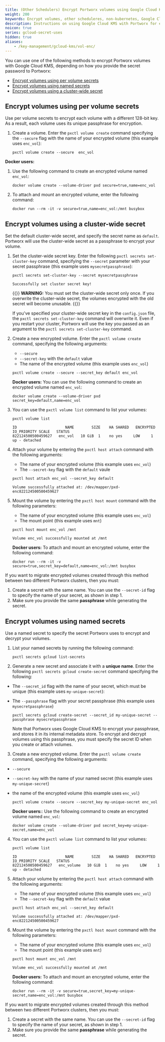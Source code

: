 ```yaml
---
title: (Other Schedulers) Encrypt Portworx volumes using Google Cloud KMS
weight: 200
keywords: Encrypt volumes, other scheduleres, non-kubernetes, Google Cloud KMS, Key Management Service, gcloud, Volume Encryption
description: Instructions on using Google Cloud KMS with Portworx for encrypting Portworx Volumes
noicon: true
series: gcloud-secret-uses
hidden: true
aliases:
    - /key-management/gcloud-kms/vol-enc/
---
```

You can use one of the following methods to encrypt Portworx volumes with Google Cloud KMS, depending on how you provide the secret password to Portworx:

- [Encrypt volumes using per volume secrets](#encrypt-volumes-using-per-volume-secrets)
- [Encrypt volumes using named secrets](#encrypt-volumes-using-named-secrets)
- [Encrypt volumes using a cluster-wide secret](#encrypt-volumes-using-a-cluster-wide-secret)

## Encrypt volumes using per volume secrets

Use per volume secrets to encrypt each volume with a different 128-bit key. As a result, each volume uses its unique passphrase for encryption.

1. Create a volume. Enter the `pxctl volume create` command specifying the `--secure` flag with the name of your encrypted volume (this example uses `enc_vol`):

    ```text
    pxctl volume create --secure  enc_vol
    ```

<!-- We should also add the commands that attach and mount a volume. I'm not sure if the user should pass `--secret_id` argument. -->

**Docker users:**

1. Use the following command to create an encrypted volume named `enc_vol`:

    ```text
    docker volume create --volume-driver pxd secure=true,name=enc_vol
    ```

2. To attach and mount an encrypted volume, enter the following command:

    ```text
    docker run --rm -it -v secure=true,name=enc_vol:/mnt busybox
    ```

## Encrypt volumes using a cluster-wide secret

Set the default cluster-wide secret, and specify the secret name as `default`. Portworx will use the cluster-wide secret as a passphrase to encrypt your volume.

1. Set the cluster-wide secret key. Enter the following `pxctl secrets set-cluster-key` command, specifying the `--secret` parameter with your secret passphrase (this example uses `mysecretpassphrase`):

    ```text
    pxctl secrets set-cluster-key --secret mysecretpassphrase
    ```

    ```output
    Successfully set cluster secret key!
    ```
    {{<info>}}
**WARNING:** You must set the cluster-wide secret only once. If you overwrite the cluster-wide secret, the volumes encrypted with the old secret will become unusable.
    {{</info>}}

    If you've specified your cluster-wide secret key in the `config.json` file, the `pxctl secrets set-cluster-key` command will overwrite it. Even if you restart your cluster, Portworx will use the key you passed as an argument to the `pxctl secrets set-cluster-key` command.


2. Create a new encrypted volume. Enter the `pxctl volume create` command, specifying the following arguments:
    * `--secure`
    * `--secret-key` with the `default` value
    * The name of the encrypted volume (this example uses `enc_vol`)

    ```text
    pxctl volume create --secure --secret_key default enc_vol
    ```

    **Docker users:**
    You can use the following command to create an encrypted volume named `enc_vol`:

    ```text
    docker volume create --volume-driver pxd secret_key=default,name=enc_vol
    ```

3. You can use the `pxctl volume list` command to list your volumes:

    ```text
    pxctl volume list
    ```

    ```output
    ID                      NAME        SIZE    HA SHARED   ENCRYPTED   IO_PRIORITY SCALE   STATUS
    822124500500459627   enc_vol   10 GiB  1    no yes     LOW     1   up - detached
    ```

4. Attach your volume by entering the `pxctl host attach` command with the following arguments:

    * The name of your encrypted volume (this example uses `enc_vol`)
    * The `--secret-key` flag with the `default` vaule


    ```text
    pxctl host attach enc_vol --secret_key default
    ```

    ```output
    Volume successfully attached at: /dev/mapper/pxd-enc822124500500459627
    ```

5. Mount the volume by entering the `pxctl host mount` command with the following parameters:

    * The name of your encrypted volume (this example uses `enc_vol`)
    * The mount point (this example uses `mnt`)

    ```text
    pxctl host mount enc_vol /mnt
    ```

    ```output
    Volume enc_vol successfully mounted at /mnt
    ```
    **Docker users:**
    To attach and mount an encrypted volume, enter the following command:

    ```text
    docker run --rm -it -v secure=true,secret_key=default,name=enc_vol:/mnt busybox
    ```


If you want to migrate encrypted volumes created through this method between two different Portworx clusters, then you must:

  1. Create a secret with the same name. You can use the `--secret-id` flag to specify the name of your secret, as shown in step 1.
  2. Make sure you provide the same **passphrase** while generating the secret.


## Encrypt volumes using named secrets

Use a named secret to specify the secret Portworx uses to encrypt and decrypt your volumes.

1. List your named secrets by running the following command:

    ```text
    pxctl secrets gcloud list-secrets
    ```

2. Generate a new secret and associate it with a **unique name**. Enter the following `pxctl secrets gcloud create-secret` command specifying the following:
  * The `--secret_id` flag with the name of your secret, which must be unique (this example uses `my-unique-secret`):
  * The `--passphrase` flag with your secret passphrase (this example uses `mysecretpassphrase`)


    ```text
    pxctl secrets gcloud create-secret --secret_id my-unique-secret --passphrase mysecretpassphrase
    ```

    Note that Portworx uses Google Cloud KMS to encrypt your passphrase, and stores it in its internal metadata store.
    To encrypt and decrypt volumes using this passphrase, you must specify the secret ID when you create or attach volumes.

3. Create a new encrypted volume. Enter the `pxctl volume create` command, specifying the following arguments:
  * `--secure`
  * `--secret-key` with the name of your named secret (this example uses `my-unique-secret`)
  * the name of the encrypted volume (this example uses `enc_vol`)

    ```text
    pxctl volume create --secure --secret_key my-unique-secret enc_vol
    ```

    **Docker users:**: Use the following command to create an encrypted volume named `enc_vol`:

    ```text
    docker volume create --volume-driver pxd secret_key=my-unique-secret,name=enc_vol
    ```

4. You can use the `pxctl volume list` command to list your volumes:

    ```text
    pxctl volume list
    ```

    ```output
    ID                      NAME        SIZE    HA SHARED   ENCRYPTED   IO_PRIORITY SCALE   STATUS
    822124500500459627   enc_volume   10 GiB  1    no yes     LOW     1   up - detached
    ```

5. Attach your volume by entering the `pxctl host attach` command with the following arguments:

    * The name of your encrypted volume (this example uses `enc_vol`)
    * The `--secret-key` flag with the `default` value


    ```text
    pxctl host attach enc_vol --secret_key default
    ```

    ```output
    Volume successfully attached at: /dev/mapper/pxd-enc822124500500459627
    ```

6. Mount the volume by entering the `pxctl host mount` command with the following parameters:

    * The name of your encrypted volume (this example uses `enc_vol`)
    * The mount point (this example uses `mnt`)

    ```text
    pxctl host mount enc_vol /mnt
    ```

    ```output
    Volume enc_vol successfully mounted at /mnt
    ```

    **Docker users:**
    To attach and mount an encrypted volume, enter the following command:

    ```text
    docker run --rm -it -v secure=true,secret_key=my-unique-secret,name=enc_vol:/mnt busybox
    ```


If you want to migrate encrypted volumes created through this method between two different Portworx clusters, then you must:

1. Create a secret with the same name. You can use the `--secret-id` flag to specify the name of your secret, as shown in step 1.
2. Make sure you provide the same **passphrase** while generating the secret.

